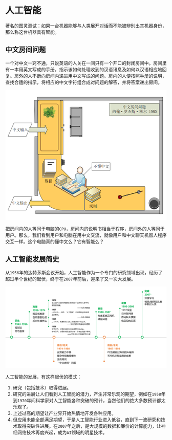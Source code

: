 # 人工智能

著名的图灵测试：如果一台机器能够与人类展开对话而不能被辨别出其机器身份，那么称这台机器具有智能。

## 中文房间问题

一个对中文一窍不通，只说英语的人关在一间只有一个开口的封闭房间中。房间里有一本用英文写成的手册，指示该如何处理收到的汉语讯息及如何以汉语相应地回复。房外的人不断向房间内递进用中文写成的问题。房内的人便按照手册的说明，查找合适的指示，将相应的中文字符组合成对问题的解答，并将答案递出房间。

![中文房间](./media/00/00.png)

把房间内的人等同于电脑的`CPU`，房间内的说明书相当于程序，房间外的人等同于用户。那么，我们看到用户和电脑在用中文交流，就像用户和中文聊天机器人程序交互一样。这个电脑真的懂中文么？它有智能么？

## 人工智能发展简史

从`1956`年的达特茅斯会议开始，人工智能作为一个专门的研究领域出现，经历了超过半个世纪的起伏，终于在`2007`年前后，迎来了又一次大发展。

![发展简史](./media/00/01.png)

人工智能的发展，有这样起伏的模式：

1. 研究（包括技术）取得进展。
2. 研究的进展让人们看到人工智能的潜力，产生非常乐观的期望，例如在`1958`年到`1970`年间科学家对人工智能各种突破的预计，当然他们的绝大多数预计都太乐观了。
3. 上述过高的期望让产业界开始热情地开发各种应用。
4. 但应用未能全部满足期望，于是人工智能行业进入低谷，直到下一波研究和技术取得突破性进展。在`2007`年之后，是大规模的数据和廉价的计算能力，让神经网络技术再度兴起，成为`AI`领域的明星技术。